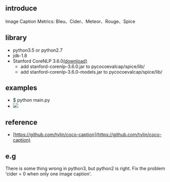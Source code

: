 ## introduce
Image Caption Metrics: Bleu、Cider、Meteor、Rouge、Spice

## library
* python3.5 or python2.7
* jdk-1.8
* Stanford CoreNLP 3.6.0[(download)](http://nlp.stanford.edu/software/stanford-corenlp-full-2015-12-09.zip)
	* add stanford-corenlp-3.6.0.jar to pycocoevalcap/spice/lib/
	* add stanford-corenlp-3.6.0-models.jar to pycocoevalcap/spice/lib/

## examples
* $ python main.py
* ![](https://github.com/wangleihitcs/CaptionMetrics/blob/master/examples/img.png)

## reference
* [https://github.com/tylin/coco-caption](https://github.com/tylin/coco-caption)

## e.g
There is some thing wrong in python3, but python2 is right.
Fix the problem 'cider = 0 when only one image caption'. 

